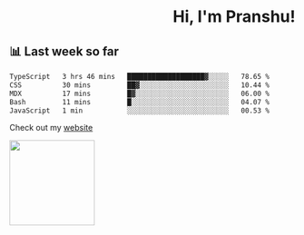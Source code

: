 <div align="right" >
   
   <H1>Hi, I'm Pranshu!</H1>

</div>

## 📊 Last week so far
<!--START_SECTION:waka-->

```txt
TypeScript   3 hrs 46 mins   ███████████████████▓░░░░░   78.65 %
CSS          30 mins         ██▓░░░░░░░░░░░░░░░░░░░░░░   10.44 %
MDX          17 mins         █▓░░░░░░░░░░░░░░░░░░░░░░░   06.00 %
Bash         11 mins         █░░░░░░░░░░░░░░░░░░░░░░░░   04.07 %
JavaScript   1 min           ░░░░░░░░░░░░░░░░░░░░░░░░░   00.53 %
```

<!--END_SECTION:waka-->

Check out my [website](https://pranshu05.vercel.app)

<img align="left" width="150" src="https://user-images.githubusercontent.com/70943732/209951571-93b7afe5-f523-4683-b725-5d94b287e94e.png">


